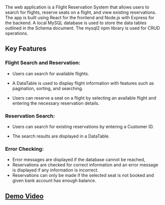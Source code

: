 The web application is a Flight Reservation System that allows users to search for flights, reserve seats on a flight, and view existing reservations. The app is built using React for the frontend and Node.js with Express for the backend. A local MySQL database is used to store the data tables outlined in the Schema document. The mysql2 npm library is used for CRUD operations.

## Key Features
### Flight Search and Reservation:

* Users can search for available flights.

* A DataTable is used to display flight information with features such as pagination, sorting, and searching.

* Users can reserve a seat on a flight by selecting an available flight and entering the necessary reservation details.

### Reservation Search:

* Users can search for existing reservations by entering a Customer ID.

* The search results are displayed in a DataTable.

### Error Checking:
* Error messages are displayed if the database cannot be reached,
* Reservations are checked for correct information and an error message is displayed if any information is incorrect.
* Reservations can only be made if the selected seat is not booked and given bank account has enough balance.

## [Demo Video](https://youtu.be/WWA5spOKyv0)
